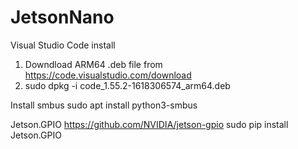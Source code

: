 # JetsonNano

Visual Studio Code install
1. Downdload ARM64 .deb file from https://code.visualstudio.com/download
2. sudo dpkg -i code_1.55.2-1618306574_arm64.deb

Install smbus
sudo apt install python3-smbus

Jetson.GPIO
https://github.com/NVIDIA/jetson-gpio
sudo pip install Jetson.GPIO
